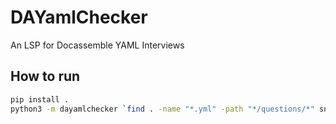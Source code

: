# DAYamlChecker

An LSP for Docassemble YAML Interviews

## How to run

```bash
pip install .
python3 -m dayamlchecker `find . -name "*.yml" -path "*/questions/*" snot -path "*/.venv/*" -not -path "*/build/*"` # i.e. a space separated list of files
```